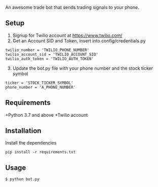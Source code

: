 
An awesome trade bot that sends trading signals to your phone.

## Setup
1. Signup for Twilio account at https://www.twilio.com/
2. Get an Account SID and Token, insert into config/credentials.py
```
twilio_number = 'TWILIO_PHONE_NUMBER'
twilio_account_sid = 'TWILIO_ACCOUNT_SID'
twilio_auth_token = 'TWILIO_AUTH_TOKEN'
```
3. Update the bot.py file with your phone number and the stock ticker symbol
```
ticker = 'STOCK_TICKER_SYMBOL'
phone_number = 'A_PHONE_NUMBER'
```

## Requirements
+Python 3.7 and above
+Twilio account

## Installation
Install the dependencies
```
pip install -r requirements.txt
```

## Usage
```
$ python bot.py
```
